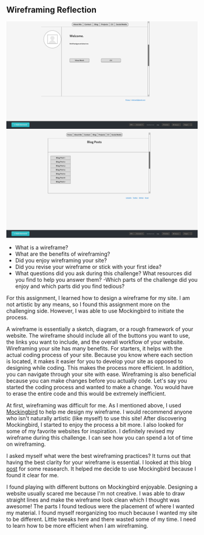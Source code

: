 ## Wireframing Reflection

![Alt text](imgs/wireframe-index.png "Wireframe Index")
![Alt text](imgs/wireframe-blog-index.png "Wireframe Blog Index")

- What is a wireframe?
- What are the benefits of wireframing?
- Did you enjoy wireframing your site?
- Did you revise your wireframe or stick with your first idea?
- What questions did you ask during this challenge? What resources did you find to help you answer them?
-Which parts of the challenge did you enjoy and which parts did you find tedious?

For this assignment, I learned how to design a wireframe for my site. I am not artistic by any means, so I found this assignment more on the challenging side. However, I was able to use Mockingbird to initiate the process. 

A wireframe is essentially a sketch, diagram, or a rough framework of your website. The wireframe should include all of the buttons you want to use, the links you want to include, and the overall workflow of your website. Wireframing your site has many benefits. For starters, it helps with the actual coding process of your site. Because you know where each section is located, it makes it easier for you to develop your site as opposed to designing while coding. This makes the process more efficient. In addition, you can navigate through your site with ease. Wireframing is also beneficial because you can make changes before you actually code. Let's say you started the coding process and wanted to make a change. You would have to erase the entire code and this would be extremely inefficient. 

At first, wireframing was difficult for me. As I mentioned above, I used [Mockingbird](https://www.gomockingbird.com) to help me design my wireframe. I would recommend anyone who isn't naturally artistic (like myself) to use this site! After discovering Mockingbird, I started to enjoy the process a bit more. I also looked for some of my favorite websites for inspiration. I definitely revised my wireframe during this challenge. I can see how you can spend a lot of time on wireframing. 

I asked myself what were the best wireframing practices? It turns out that having the best clarity for your wireframe is essential. I looked at this blog [post](http://uxmovement.com/wireframes/why-the-best-wireframe-style-is-no-style/) for some reasearch. It helped me decide to use Mockingbird because I found it clear for me. 

I found playing with different buttons on Mockingbird enjoyable. Designing a website usually scared me because I'm not creative. I was able to draw straight lines and make the wireframe look clean which I thought was awesome! The parts I found tedious were the placement of where I wanted my material. I found myself reorganizing too much because I wanted my site to be different. Little tweaks here and there wasted some of my time. I need to learn how to be more efficient when I am wireframing. 